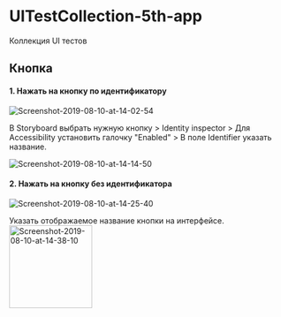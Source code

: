 # UITestCollection-5th-app
Коллекция UI тестов


<h2><b>Кнопка</b></h2>

<h4>1. Нажать на кнопку по идентификатору</h4>
<img src="https://i.ibb.co/GJFy7t8/Screenshot-2019-08-10-at-14-02-54.png" alt="Screenshot-2019-08-10-at-14-02-54" border="0">

В Storyboard выбрать нужную кнопку > Identity inspector > Для Accessibility установить галочку "Enabled" > В поле Identifier указать название.

<img src="https://i.ibb.co/n12ndhD/Screenshot-2019-08-10-at-14-14-50.png" alt="Screenshot-2019-08-10-at-14-14-50" border="0">

<h4>2. Нажать на кнопку без идентификатора</h4>
<img src="https://i.ibb.co/89pGQJP/Screenshot-2019-08-10-at-14-25-40.png" alt="Screenshot-2019-08-10-at-14-25-40" border="0">

Указать отображаемое название кнопки на интерфейсе.<br><a href="https://ibb.co/5LMtgty"><img src="https://i.ibb.co/FzxNLNM/Screenshot-2019-08-10-at-14-38-10.png" alt="Screenshot-2019-08-10-at-14-38-10" width="150"></a>
